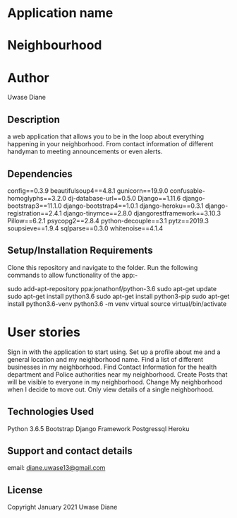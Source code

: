 # Application name

# Neighbourhood


# Author

Uwase Diane

## Description

a web application that allows you to be in the loop about everything happening in your neighborhood. From contact information of different handyman to meeting announcements or even alerts.



## Dependencies


config==0.3.9
beautifulsoup4==4.8.1
gunicorn==19.9.0
confusable-homoglyphs==3.2.0
dj-database-url==0.5.0
Django==1.11.6
django-bootstrap3==11.1.0
django-bootstrap4==1.0.1
django-heroku==0.3.1
django-registration==2.4.1
django-tinymce==2.8.0
djangorestframework==3.10.3
Pillow==6.2.1
psycopg2==2.8.4
python-decouple==3.1
pytz==2019.3
soupsieve==1.9.4
sqlparse==0.3.0
whitenoise==4.1.4

## Setup/Installation Requirements
Clone this repository and navigate to the folder. Run the following commands to allow functionality of the app:-

sudo add-apt-repository ppa:jonathonf/python-3.6
sudo apt-get update
sudo apt-get install python3.6
sudo apt-get install python3-pip
sudo apt-get install python3.6-venv
python3.6 -m venv virtual
source virtual/bin/activate


# User stories

Sign in with the application to start using.
Set up a profile about me and a general location and my neighborhood name.
Find a list of different businesses in my neighborhood.
Find Contact Information for the health department and Police authorities near my neighborhood.
Create Posts that will be visible to everyone in my neighborhood.
Change My neighborhood when I decide to move out.
Only view details of a single neighborhood.



## Technologies Used
Python 3.6.5
Bootstrap
Django Framework
Postgressql
Heroku

## Support and contact details
email: diane.uwase13@gmail.com

## License

Copyright  January 2021 Uwase Diane

